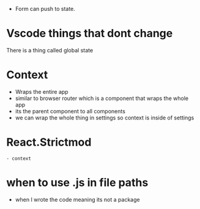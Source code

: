  - Form can push to state.
 # Vscode things that dont change
 There is a thing called global state
 # Context
 - Wraps the entire app
 - similar to browser router which is a component that wraps the whole app
 - its the parent component to all components
 - we can wrap the whole thing in settings so context is inside of settings
 # React.Strictmod
    - context 

# when to use .js in file paths
- when I wrote the code meaning its not a package